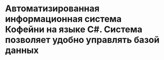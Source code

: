 # Автоматизированная информационная система Кофейни на языке C#. Система позволяет удобно управлять базой данных
